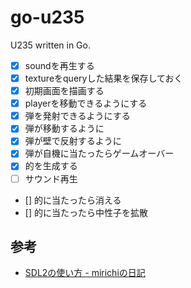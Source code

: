 # go-u235

U235 written in Go.

- [x] soundを再生する
- [x] textureをqueryした結果を保存しておく
- [x] 初期画面を描画する
- [x] playerを移動できるようにする
- [x] 弾を発射できるようにする
- [x] 弾が移動するように
- [x] 弾が壁で反射するように
- [x] 弾が自機に当たったらゲームオーバー
- [x] 的を生成する
- [ ] サウンド再生
- [] 的に当たったら消える
- [] 的に当たったら中性子を拡散

## 参考

- [SDL2の使い方 - mirichiの日記](https://mirichi.hatenadiary.org/entry/20141018/p1)